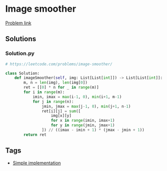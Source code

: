 # Image smoother

[Problem link](https://leetcode.com/problems/image-smoother/)

## Solutions


### Solution.py
```py
# https://leetcode.com/problems/image-smoother/

class Solution:
    def imageSmoother(self, img: List[List[int]]) -> List[List[int]]:
        m, n = len(img), len(img[0])
        ret = [[0] * n for _ in range(m)]
        for i in range(m):
            imin, imax = max(i-1, 0), min(i+1, m-1)
            for j in range(n):
                jmin, jmax = max(j-1, 0), min(j+1, n-1)
                ret[i][j] = sum([
                    img[x][y]
                    for x in range(imin, imax+1)
                    for y in range(jmin, jmax+1)
                ]) // ((imax - imin + 1) * (jmax - jmin + 1))
        return ret
```
## Tags

* [Simple implementation](/README.md#Simple_implementation)
